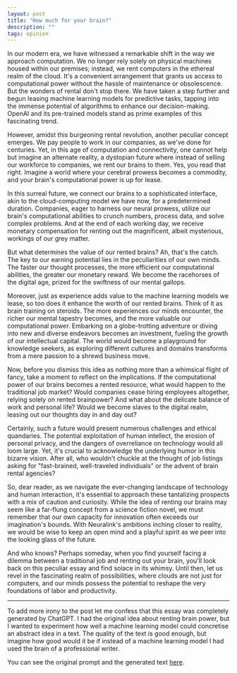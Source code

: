 ```yaml
---
layout: post
title: "How much for your brain?"
description: ""
tags: opinion
---
```


In our modern era, we have witnessed a remarkable shift in the way we approach computation. We no longer rely solely on physical machines housed within our premises; instead, we rent computers in the ethereal realm of the cloud. It's a convenient arrangement that grants us access to computational power without the hassle of maintenance or obsolescence. But the wonders of rental don't stop there. We have taken a step further and begun leasing machine learning models for predictive tasks, tapping into the immense potential of algorithms to enhance our decision-making. OpenAI and its pre-trained models stand as prime examples of this fascinating trend.

However, amidst this burgeoning rental revolution, another peculiar concept emerges. We pay people to work in our companies, as we've done for centuries. Yet, in this age of computation and connectivity, one cannot help but imagine an alternate reality, a dystopian future where instead of selling our workforce to companies, we rent our brains to them. Yes, you read that right. Imagine a world where your cerebral prowess becomes a commodity, and your brain's computational power is up for lease.

In this surreal future, we connect our brains to a sophisticated interface, akin to the cloud-computing model we have now, for a predetermined duration. Companies, eager to harness our neural prowess, utilize our brain's computational abilities to crunch numbers, process data, and solve complex problems. And at the end of each working day, we receive monetary compensation for renting out the magnificent, albeit mysterious, workings of our grey matter.

But what determines the value of our rented brains? Ah, that's the catch. The key to our earning potential lies in the peculiarities of our own minds. The faster our thought processes, the more efficient our computational abilities, the greater our monetary reward. We become the racehorses of the digital age, prized for the swiftness of our mental gallops.

Moreover, just as experience adds value to the machine learning models we lease, so too does it enhance the worth of our rented brains. Think of it as brain training on steroids. The more experiences our minds encounter, the richer our mental tapestry becomes, and the more valuable our computational power. Embarking on a globe-trotting adventure or diving into new and diverse endeavors becomes an investment, fueling the growth of our intellectual capital. The world would become a playground for knowledge seekers, as exploring different cultures and domains transforms from a mere passion to a shrewd business move.

Now, before you dismiss this idea as nothing more than a whimsical flight of fancy, take a moment to reflect on the implications. If the computational power of our brains becomes a rented resource, what would happen to the traditional job market? Would companies cease hiring employees altogether, relying solely on rented brainpower? And what about the delicate balance of work and personal life? Would we become slaves to the digital realm, leasing out our thoughts day in and day out?

Certainly, such a future would present numerous challenges and ethical quandaries. The potential exploitation of human intellect, the erosion of personal privacy, and the dangers of overreliance on technology would all loom large. Yet, it's crucial to acknowledge the underlying humor in this bizarre vision. After all, who wouldn't chuckle at the thought of job listings asking for "fast-brained, well-traveled individuals" or the advent of brain rental agencies?

So, dear reader, as we navigate the ever-changing landscape of technology and human interaction, it's essential to approach these tantalizing prospects with a mix of caution and curiosity. While the idea of renting our brains may seem like a far-flung concept from a science fiction novel, we must remember that our own capacity for innovation often exceeds our imagination's bounds. With Neuralink's ambitions inching closer to reality, we would be wise to keep an open mind and a playful spirit as we peer into the looking glass of the future.

And who knows? Perhaps someday, when you find yourself facing a dilemma between a traditional job and renting out your brain, you'll look back on this peculiar essay and find solace in its whimsy. Until then, let us revel in the fascinating realm of possibilities, where clouds are not just for computers, and our minds possess the potential to reshape the very foundations of labor and productivity.

---

To add more irony to the post let me confess that this essay was completely generated by ChatGPT. I had the original idea about renting brain power, but I wanted to experiment how well a machine learning model could concretise an abstract idea in a text. The quality of the text is good enough, but imagine how good would it be if instead of a machine learning model I had used the brain of a professional writer.

You can see the original prompt and the generated text [here](https://chat.openai.com/share/e1f14878-d02d-4ab5-9f6b-83b63e52df47).